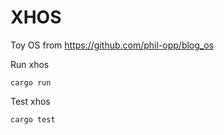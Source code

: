 # XHOS

Toy OS from https://github.com/phil-opp/blog_os

Run xhos

```
cargo run
```

Test xhos

```
cargo test
```


